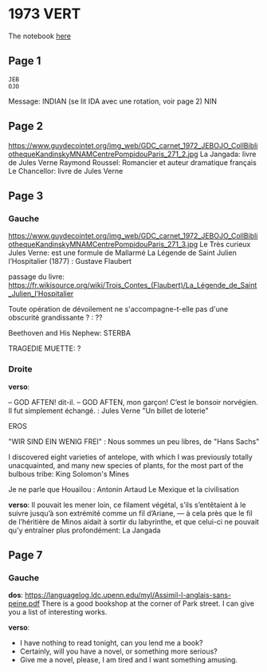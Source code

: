 # 1973 VERT
The notebook [here](https://www.guydecointet.org/carnet/271)

## Page 1
```
JEB
OJO
```

Message: INDIAN (se lit IDA avec une rotation, voir page 2)
                        NIN

## Page 2
https://www.guydecointet.org/img_web/GDC_carnet_1972_JEBOJO_CollBibliothequeKandinskyMNAMCentrePompidouParis_271_2.jpg
La Jangada: livre de Jules Verne
Raymond Roussel: Romancier et auteur dramatique français
Le Chancellor: livre de Jules Verne

## Page 3
### Gauche
https://www.guydecointet.org/img_web/GDC_carnet_1972_JEBOJO_CollBibliothequeKandinskyMNAMCentrePompidouParis_271_3.jpg
Le Très curieux Jules Verne: est une formule de Mallarmé
La Légende de Saint Julien l’Hospitalier (1877) : Gustave Flaubert

passage du livre: https://fr.wikisource.org/wiki/Trois_Contes_(Flaubert)/La_Légende_de_Saint_Julien_l’Hospitalier

Toute opération de dévoilement ne s'accompagne-t-elle pas d'une obscurité grandissante ? : ??

Beethoven and His Nephew: STERBA

TRAGEDIE MUETTE: ?

### Droite

__verso__:

– GOD AFTEN! dit-il.
– GOD AFTEN, mon garçon!
C’est le bonsoir norvégien. Il fut simplement échangé. : Jules Verne "Un billet de loterie"

EROS

"WIR SIND EIN WENIG FREI" : Nous sommes un peu libres, de "Hans Sachs"


I discovered eight varieties of antelope, with which I was previously totally unacquainted, and many new species of plants, for the most part of the bulbous tribe: King Solomon's Mines

Je ne parle que Houaïlou : Antonin Artaud Le Mexique et la civilisation

__verso__:
Il pouvait les mener loin, ce filament végétal, s’ils s’entêtaient à le suivre jusqu’à son extrémité comme un fil d’Ariane, — à cela près que le fil de l’héritière de Minos aidait à sortir du labyrinthe, et que celui-ci ne pouvait qu’y entraîner plus profondément: La Jangada






## Page 7
### Gauche

__dos__:
https://languagelog.ldc.upenn.edu/myl/Assimil-l-anglais-sans-peine.pdf
There is a good bookshop at the corner
of Park street. I can give you a list of interesting works.

__verso__:
- I have nothing to read tonight, can you
lend me a book?
- Certainly, will you have a novel, or
something more serious?
- Give me a novel, please, I am tired and I
want something amusing.

